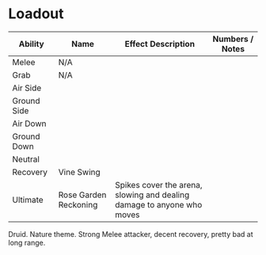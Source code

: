 # Loadout

| Ability     | Name                  | Effect Description                                                     | Numbers / Notes |
| ----------- | --------------------- | ---------------------------------------------------------------------- | --------------- |
| Melee       | N/A                   |                                                                        |                 |
| Grab        | N/A                   |                                                                        |                 |
| Air Side    |                       |                                                                        |                 |
| Ground Side |                       |                                                                        |                 |
| Air Down    |                       |                                                                        |                 |
| Ground Down |                       |                                                                        |                 |
| Neutral     |                       |                                                                        |                 |
| Recovery    | Vine Swing            |                                                                        |                 |
| Ultimate    | Rose Garden Reckoning | Spikes cover the arena, slowing and dealing damage to anyone who moves |                 |
Druid. Nature theme. Strong Melee attacker, decent recovery, pretty bad at long range.